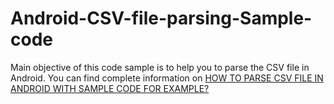 Android-CSV-file-parsing-Sample-code
====================================

Main objective of this code sample is to help you to parse the CSV file in Android.
You can find complete information on <a href="http://www.theappguruz.com/blog/parse-csv-file-in-android-example-sample-code/">HOW TO PARSE CSV FILE IN ANDROID WITH SAMPLE CODE FOR EXAMPLE?</a>



